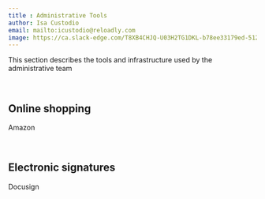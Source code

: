 ```yaml
---
title : Administrative Tools 
author: Isa Custodio
email: mailto:icustodio@reloadly.com
image: https://ca.slack-edge.com/T8XB4CHJQ-U03H2TG1DKL-b78ee33179ed-512   
---
```




This section describes the tools and infrastructure used by the administrative team

&nbsp;

Online shopping
---------------

Amazon

&nbsp;

Electronic signatures
---------------------

Docusign